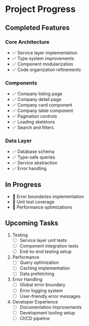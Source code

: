 # Project Progress

## Completed Features

### Core Architecture
- ✅ Service layer implementation
- ✅ Type system improvements
- ✅ Component modularization
- ✅ Code organization refinements

### Components
- ✅ Company listing page
- ✅ Company detail page
- ✅ Company card component
- ✅ Company table component
- ✅ Pagination controls
- ✅ Loading skeletons
- ✅ Search and filters

### Data Layer
- ✅ Database schema
- ✅ Type-safe queries
- ✅ Service abstraction
- ✅ Error handling

## In Progress
- 🔄 Error boundaries implementation
- 🔄 Unit test coverage
- 🔄 Performance optimizations

## Upcoming Tasks
1. Testing
   - [ ] Service layer unit tests
   - [ ] Component integration tests
   - [ ] End-to-end testing setup

2. Performance
   - [ ] Query optimization
   - [ ] Caching implementation
   - [ ] Data prefetching

3. Error Handling
   - [ ] Global error boundary
   - [ ] Error logging system
   - [ ] User-friendly error messages

4. Developer Experience
   - [ ] Documentation improvements
   - [ ] Development tooling setup
   - [ ] CI/CD pipeline
